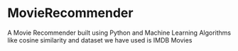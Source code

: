 # MovieRecommender
A Movie Recommender built using Python and Machine Learning Algorithms like cosine similarity and dataset we have used is IMDB Movies
